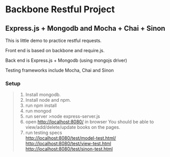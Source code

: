 Backbone Restful Project
====================

Express.js + Mongodb and Mocha + Chai + Sinon
---------------------

This is little demo to practice restful requests. 

Front end is based on backbone and require.js.

Back end is Express.js + Mongodb (using mongojs driver)

Testing frameworks include Mocha, Chai and Sinon

### Setup

> 1. Install mongodb.
> 2. Install node and npm.
> 3. run npm install 
> 4. run mongod
> 5. run server  >node express-server.js
> 6. open [http://localhost:8080/](http://localhost:8080/) in browser
      You should be able to view/add/delete/update books on the pages.
> 7. run testing specs<br>
> [http://localhost:8080/test/model-test.html/](http://localhost:8080/test/model-test.html)<br>
> [http://localhost:8080/test/view-test.html](http://localhost:8080/test/view-test.html)<br>
> [http://localhost:8080/test/sinon-test.html](http://localhost:8080/test/sinon-test.html)